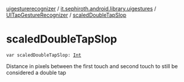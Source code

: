 [uigesturerecognizer](../../index.md) / [it.sephiroth.android.library.uigestures](../index.md) / [UITapGestureRecognizer](index.md) / [scaledDoubleTapSlop](./scaled-double-tap-slop.md)

# scaledDoubleTapSlop

`var scaledDoubleTapSlop: `[`Int`](https://kotlinlang.org/api/latest/jvm/stdlib/kotlin/-int/index.html)

Distance in pixels between the first touch and second
touch to still be considered a double tap

